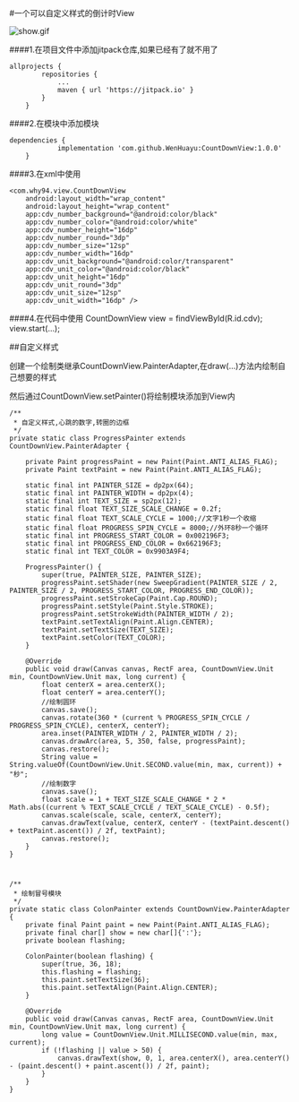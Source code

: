 #一个可以自定义样式的倒计时View

![show.gif](https://upload-images.jianshu.io/upload_images/2501962-d248753b9388ff3a.gif?imageMogr2/auto-orient/strip)

####1.在项目文件中添加jitpack仓库,如果已经有了就不用了

	allprojects {
			repositories {
				...
				maven { url 'https://jitpack.io' }
			}
		}
	
####2.在模块中添加模块

	dependencies {
				implementation 'com.github.WenHuayu:CountDownView:1.0.0'
		}
	
####3.在xml中使用

    <com.why94.view.CountDownView
        android:layout_width="wrap_content"
        android:layout_height="wrap_content"
        app:cdv_number_background="@android:color/black"
        app:cdv_number_color="@android:color/white"
        app:cdv_number_height="16dp"
        app:cdv_number_round="3dp"
        app:cdv_number_size="12sp"
        app:cdv_number_width="16dp"
        app:cdv_unit_background="@android:color/transparent"
        app:cdv_unit_color="@android:color/black"
        app:cdv_unit_height="16dp"
        app:cdv_unit_round="3dp"
        app:cdv_unit_size="12sp"
        app:cdv_unit_width="16dp" />
		
####4.在代码中使用
        CountDownView view = findViewById(R.id.cdv);
        view.start(...);

##自定义样式

创建一个绘制类继承CountDownView.PainterAdapter,在draw(...)方法内绘制自己想要的样式

然后通过CountDownView.setPainter()将绘制模块添加到View内

    /**
     * 自定义样式,心跳的数字,转圈的边框
     */
    private static class ProgressPainter extends CountDownView.PainterAdapter {

        private Paint progressPaint = new Paint(Paint.ANTI_ALIAS_FLAG);
        private Paint textPaint = new Paint(Paint.ANTI_ALIAS_FLAG);

        static final int PAINTER_SIZE = dp2px(64);
        static final int PAINTER_WIDTH = dp2px(4);
        static final int TEXT_SIZE = sp2px(12);
        static final float TEXT_SIZE_SCALE_CHANGE = 0.2f;
        static final float TEXT_SCALE_CYCLE = 1000;//文字1秒一个收缩
        static final float PROGRESS_SPIN_CYCLE = 8000;//外环8秒一个循环
        static final int PROGRESS_START_COLOR = 0x002196F3;
        static final int PROGRESS_END_COLOR = 0x662196F3;
        static final int TEXT_COLOR = 0x9903A9F4;

        ProgressPainter() {
            super(true, PAINTER_SIZE, PAINTER_SIZE);
            progressPaint.setShader(new SweepGradient(PAINTER_SIZE / 2, PAINTER_SIZE / 2, PROGRESS_START_COLOR, PROGRESS_END_COLOR));
            progressPaint.setStrokeCap(Paint.Cap.ROUND);
            progressPaint.setStyle(Paint.Style.STROKE);
            progressPaint.setStrokeWidth(PAINTER_WIDTH / 2);
            textPaint.setTextAlign(Paint.Align.CENTER);
            textPaint.setTextSize(TEXT_SIZE);
            textPaint.setColor(TEXT_COLOR);
        }

        @Override
        public void draw(Canvas canvas, RectF area, CountDownView.Unit min, CountDownView.Unit max, long current) {
            float centerX = area.centerX();
            float centerY = area.centerY();
            //绘制圆环
            canvas.save();
            canvas.rotate(360 * (current % PROGRESS_SPIN_CYCLE / PROGRESS_SPIN_CYCLE), centerX, centerY);
            area.inset(PAINTER_WIDTH / 2, PAINTER_WIDTH / 2);
            canvas.drawArc(area, 5, 350, false, progressPaint);
            canvas.restore();
            String value = String.valueOf(CountDownView.Unit.SECOND.value(min, max, current)) + "秒";
            //绘制数字
            canvas.save();
            float scale = 1 + TEXT_SIZE_SCALE_CHANGE * 2 * Math.abs((current % TEXT_SCALE_CYCLE / TEXT_SCALE_CYCLE) - 0.5f);
            canvas.scale(scale, scale, centerX, centerY);
            canvas.drawText(value, centerX, centerY - (textPaint.descent() + textPaint.ascent()) / 2f, textPaint);
            canvas.restore();
        }
    }

#

    /**
     * 绘制冒号模块
     */
    private static class ColonPainter extends CountDownView.PainterAdapter {
        private final Paint paint = new Paint(Paint.ANTI_ALIAS_FLAG);
        private final char[] show = new char[]{':'};
        private boolean flashing;

        ColonPainter(boolean flashing) {
            super(true, 36, 18);
            this.flashing = flashing;
            this.paint.setTextSize(36);
            this.paint.setTextAlign(Paint.Align.CENTER);
        }

        @Override
        public void draw(Canvas canvas, RectF area, CountDownView.Unit min, CountDownView.Unit max, long current) {
            long value = CountDownView.Unit.MILLISECOND.value(min, max, current);
            if (!flashing || value > 50) {
                canvas.drawText(show, 0, 1, area.centerX(), area.centerY() - (paint.descent() + paint.ascent()) / 2f, paint);
            }
        }
    }
